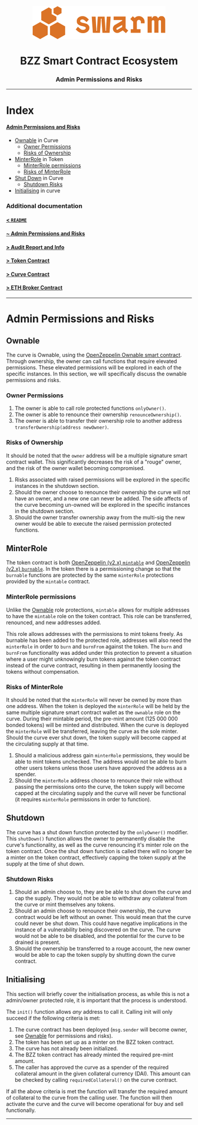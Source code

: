 <div align="center">
<img src="../docs/Swarm_Logo_Small.png">
 <h1>BZZ Smart Contract Ecosystem</h1>
  <h3>Admin Permissions and Risks</h3>
</div>

---

# Index

#### [Admin Permissions and Risks](#admin-permissions-and-risks)

- [Ownable](#ownable) in Curve 
  - [Owner Permissions](#owner-permissions)
  - [Risks of Ownership](#risks-of-ownership)
- [MinterRole](#minterrole) in Token
    - [MinterRole permissions](#minterrole-permissions)
    - [Risks of MinterRole](#risks-of-minterrole)
- [Shut Down](#shutdown) in Curve
  - [Shutdown Risks](#shutdown-risks)
- [Initialising](#initialising) in curve

### Additional documentation

#### [< `README`](../README.md)
#### [~ Admin Permissions and Risks](./admin_permissions_and_risks.md)
#### [> Audit Report and Info](../audit/Audit_report_and_info.md)
#### [> Token Contract](./token_contract.md)
#### [> Curve Contract](./curve_contract.md)
#### [> ETH Broker Contract](./eth_broker_contract.md)

---

# Admin Permissions and Risks

## Ownable

The curve is Ownable, using the [OpenZeppelin Ownable smart contract](https://docs.openzeppelin.com/contracts/2.x/api/ownership). Through ownership, the owner can call functions that require elevated permissions. These elevated permissions will be explored in each of the specific instances. In this section, we will specifically discuss the ownable permissions and risks.

### Owner Permissions

1. The owner is able to call role protected functions `onlyOwner()`.
2. The owner is able to renounce their ownership `renounceOwnership()`.
3. The owner is able to transfer their ownership role to another address `transferOwnership(address newOwner)`.

### Risks of Ownership

It should be noted that the `owner` address will be a multiple signature smart contract wallet. This significantly decreases the risk of a "rouge" owner, and the risk of the owner wallet becoming compromised.

1. Risks associated with raised permissions will be explored in the specific instances in the shutdown section.
2. Should the owner choose to renounce their ownership the curve will not have an owner, and a new one can never be added. The side affects of the curve becoming un-owned will be explored in the specific instances in the shutdown section.
3. Should the owner transfer ownership away from the multi-sig the new owner would be able to execute the raised permission protected functions.

## MinterRole

The token contract is both [OpenZeppelin (v2.x) `mintable`](https://docs.openzeppelin.com/contracts/2.x/api/token/erc20#ERC20Mintable) and [OpenZeppelin (v2.x) `burnable`](https://docs.openzeppelin.com/contracts/2.x/api/token/erc20#ERC20Burnable). In the token there is a permissioning change so that the `burnable` functions are protected by the same `minterRole` protections provided by the `mintable` contract. 

### MinterRole permissions

Unlike the [Ownable](#ownable) role protections, `mintable` allows for multiple addresses to have the `mintable` role on the token contract. This role can be transferred, renounced, and new addresses added. 

This role allows addresses with the permissions to mint tokens freely. As burnable has been added to the protected role, addresses will also need the `minterRole` in order to `burn` and `burnFrom` against the token. The `burn` and `burnFrom` functionality was added under this protection to prevent a situation where a user might unknowingly burn tokens against the token contract instead of the curve contract, resulting in them permanently loosing the tokens without compensation. 

### Risks of MinterRole

It should be noted that the `minterRole` will never be owned by more than one address. When the token is deployed the `minterRole` will be held by the same multiple signature smart contract wallet as the `ownable` role on the curve. During their mintable period, the pre-mint amount (125 000 000 bonded tokens) will be minted and distributed. When the curve is deployed the `minterRole` will be transferred, leaving the curve as the sole minter. Should the curve ever shut down, the token supply will become capped at the circulating supply at that time. 

1. Should a malicious address gain `minterRole` permissions, they would be able to mint tokens unchecked. The address would not be able to burn other users tokens unless those users have approved the address as a spender.
2. Should the `minterRole` address choose to renounce their role without passing the permissions onto the curve, the token supply will become capped at the circulating supply and the curve will never be functional (it requires `minterRole` permissions in order to function).

## Shutdown

The curve has a shut down function protected by the `onlyOwner()` modifier. This `shutDown()` function allows the owner to permanently disable the curve's functionality, as well as the curve renouncing it's minter role on the token contract. Once the shut down function is called there will no longer be a minter on the token contract, effectively capping the token supply at the supply at the time of shut down.

### Shutdown Risks

1. Should an admin choose to, they are be able to shut down the curve and cap the supply. They would not be able to withdraw any collateral from the curve or mint themselves any tokens.
2. Should an admin choose to renounce their ownership, the curve contract would be left without an owner. This would mean that the curve could never be shut down. This could have negative implications in the instance of a vulnerability being discovered on the curve. The curve would not be able to be disabled, and the potential for the curve to be drained is present.
3. Should the ownership be transferred to a rouge account, the new owner would be able to cap the token supply by shutting down the curve contract.

## Initialising

This section will briefly cover the initialisation process, as while this is not a admin/owner protected role, it is important that the process is understood.

The `init()` function allows _any_ address to call it. Calling init will only succeed if the following criteria is met:

1. The curve contract has been deployed (`msg.sender` will become owner, see [Ownable](#ownable) for permissions and risks).
2. The token has been set up as a minter on the BZZ token contract.
3. The curve has not already been initialized.
4. The BZZ token contract has already minted the required pre-mint amount.
5. The caller has approved the curve as a spender of the required collateral amount in the given collateral currency (DAI). This amount can be checked by calling `requiredCollateral()` on the curve contract.

If all the above criteria is met the function will transfer the required amount of collateral to the curve from the calling user. The function will then activate the curve and the curve will become operational for buy and sell functionally.

---